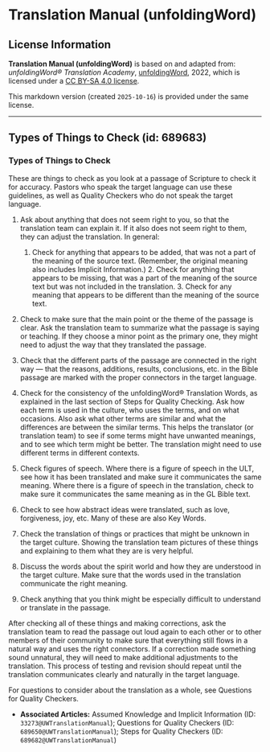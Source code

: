 # Translation Manual (unfoldingWord)

## License Information

**Translation Manual (unfoldingWord)** is based on and adapted from: _unfoldingWord® Translation Academy_, [unfoldingWord](https://unfoldingword.org/utw), 2022, which is licensed under a [CC BY-SA 4.0 license](https://creativecommons.org/licenses/by-sa/4.0/legalcode.en).

This markdown version (created `2025-10-16`) is provided under the same license.



--------------------------------

## Types of Things to Check (id: 689683)

### Types of Things to Check

These are things to check as you look at a passage of Scripture to check it for accuracy. Pastors who speak the target language can use these guidelines, as well as Quality Checkers who do not speak the target language.

1. Ask about anything that does not seem right to you, so that the translation team can explain it. If it also does not seem right to them, they can adjust the translation. In general:

    1. Check for anything that appears to be added, that was not a part of the meaning of the source text. (Remember, the original meaning also includes Implicit Information.)
        2. Check for anything that appears to be missing, that was a part of the meaning of the source text but was not included in the translation.
        3. Check for any meaning that appears to be different than the meaning of the source text.
2. Check to make sure that the main point or the theme of the passage is clear. Ask the translation team to summarize what the passage is saying or teaching. If they choose a minor point as the primary one, they might need to adjust the way that they translated the passage.
3. Check that the different parts of the passage are connected in the right way — that the reasons, additions, results, conclusions, etc. in the Bible passage are marked with the proper connectors in the target language.
4. Check for the consistency of the unfoldingWord® Translation Words, as explained in the last section of Steps for Quality Checking. Ask how each term is used in the culture, who uses the terms, and on what occasions. Also ask what other terms are similar and what the differences are between the similar terms. This helps the translator (or translation team) to see if some terms might have unwanted meanings, and to see which term might be better. The translation might need to use different terms in different contexts.
5. Check figures of speech. Where there is a figure of speech in the ULT, see how it has been translated and make sure it communicates the same meaning. Where there is a figure of speech in the translation, check to make sure it communicates the same meaning as in the GL Bible text.
6. Check to see how abstract ideas were translated, such as love, forgiveness, joy, etc. Many of these are also Key Words.
7. Check the translation of things or practices that might be unknown in the target culture. Showing the translation team pictures of these things and explaining to them what they are is very helpful.
8. Discuss the words about the spirit world and how they are understood in the target culture. Make sure that the words used in the translation communicate the right meaning.
9. Check anything that you think might be especially difficult to understand or translate in the passage.

After checking all of these things and making corrections, ask the translation team to read the passage out loud again to each other or to other members of their community to make sure that everything still flows in a natural way and uses the right connectors. If a correction made something sound unnatural, they will need to make additional adjustments to the translation. This process of testing and revision should repeat until the translation communicates clearly and naturally in the target language.

For questions to consider about the translation as a whole, see Questions for Quality Checkers.

* **Associated Articles:** Assumed Knowledge and Implicit Information (ID: `33273@UWTranslationManual`); Questions for Quality Checkers (ID: `689650@UWTranslationManual`); Steps for Quality Checkers (ID: `689682@UWTranslationManual`)

